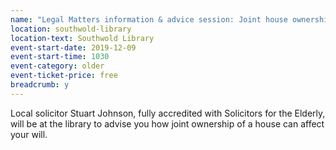 ```yaml
---
name: "Legal Matters information & advice session: Joint house ownership - what are 'tenants in common' anyway?"
location: southwold-library
location-text: Southwold Library
event-start-date: 2019-12-09
event-start-time: 1030
event-category: older
event-ticket-price: free
breadcrumb: y
---
```


Local solicitor Stuart Johnson, fully accredited with Solicitors for the Elderly, will be at the library to advise you how joint ownership of a house can affect your will.
